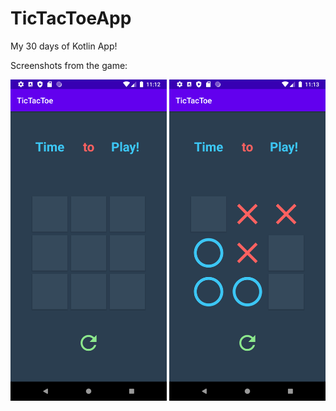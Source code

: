 # TicTacToeApp
My 30 days of Kotlin App!

Screenshots from the game:

<img src = "https://github.com/himanshu-daga/TicTacToeApp/blob/master/game_begin.png" width="250">
<img src = "https://github.com/himanshu-daga/TicTacToeApp/blob/master/game_mid.png" width="250">


<!-- 
![](https://github.com/himanshu-daga/TicTacToeApp/blob/master/game_begin.png)
![Image of mid game](https://github.com/himanshu-daga/TicTacToeApp/blob/master/game_mid.png)
-->
